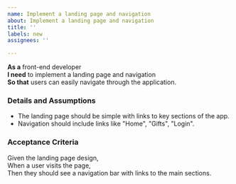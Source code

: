 ```yaml
---
name: Implement a landing page and navigation
about: Implement a landing page and navigation
title: ''
labels: new
assignees: ''

---
```


**As a** front-end developer  
**I need** to implement a landing page and navigation  
**So that** users can easily navigate through the application.

### Details and Assumptions
* The landing page should be simple with links to key sections of the app.
* Navigation should include links like "Home", "Gifts", "Login".

### Acceptance Criteria
Given the landing page design,  
When a user visits the page,  
Then they should see a navigation bar with links to the main sections.
